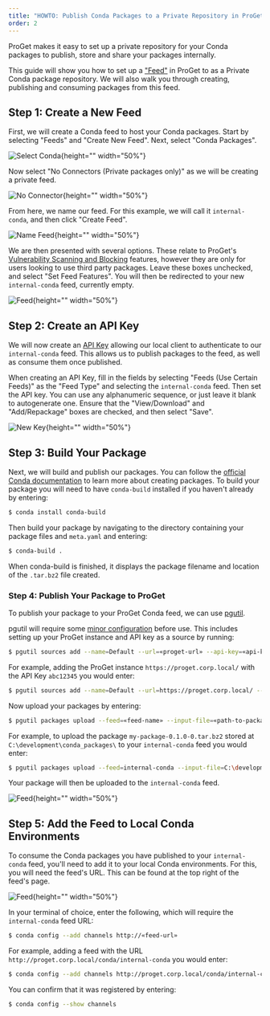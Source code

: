```yaml
---
title: "HOWTO: Publish Conda Packages to a Private Repository in ProGet"
order: 2
---
```


ProGet makes it easy to set up a private repository for your Conda packages to publish, store and share your packages internally.

This guide will show you how to set up a ["Feed"](/docs/proget/feeds/feed-overview) in ProGet to as a Private Conda package repository. We will also walk you through creating, publishing and consuming packages from this feed.

## Step 1: Create a New Feed

First, we will create a Conda feed to host your Conda packages. Start by selecting "Feeds" and "Create New Feed". Next, select "Conda Packages".

![Select Conda](/resources/docs/proget-conda-newfeed.png){height="" width="50%"}

Now select "No Connectors (Private packages only)" as we will be creating a private feed.

![No Connector](/resources/docs/proget-conda-newfeed-noconnector.png){height="" width="50%"}

From here, we name our feed. For this example, we will call it `internal-conda`, and then click "Create Feed".

![Name Feed](/resources/docs/proget-conda-newfeed-internal.png){height="" width="50%"}

We are then presented with several options. These relate to ProGet's [Vulnerability Scanning and Blocking](/docs/proget/sca/vulnerabilities) features, however they are only for users looking to use third party packages. Leave these boxes unchecked, and select "Set Feed Features". You will then be redirected to your new `internal-conda` feed, currently empty.

![Feed](/resources/docs/proget-conda-internal-emptyfeed.png){height="" width="50%"}

## Step 2: Create an API Key

We will now create an [API Key](/docs/proget/api/apikeys) allowing our local client to authenticate to our `internal-conda` feed. This allows us to publish packages to the feed, as well as consume them once published.

When creating an API Key, fill in the fields by selecting "Feeds (Use Certain Feeds)" as the "Feed Type" and selecting the `internal-conda` feed. Then set the API key. You can use any alphanumeric sequence, or just leave it blank to autogenerate one. Ensure that the "View/Download" and "Add/Repackage" boxes are checked, and then select "Save".

![New Key](/resources/docs/proget-conda-apikey-2.png){height="" width="50%"}

## Step 3: Build Your Package

Next, we will build and publish our packages. You can follow the [official Conda documentation](https://docs.conda.io/projects/conda-build/en/latest/user-guide/tutorials/build-pkgs.html) to learn more about creating packages. To build your package you will need to have `conda-build` installed if you haven't already by entering:

```bash
$ conda install conda-build
```

Then build your package by navigating to the directory containing your package files and `meta.yaml` and entering:

```bash
$ conda-build .
```
 
When conda-build is finished, it displays the package filename and location of the `.tar.bz2` file created.

### Step 4: Publish Your Package to ProGet

To publish your package to your ProGet Conda feed, we can use [pgutil](/docs/proget/api/pgutil).

pgutil will require some [minor configuration](/docs/proget/api/pgutil#sources) before use. This includes setting up your ProGet instance and API key as a source by running:

```bash
$ pgutil sources add --name=Default --url=«proget-url» --api-key=«api-key»
```

For example, adding the ProGet instance `https://proget.corp.local/` with the API Key `abc12345` you would enter:

```bash
$ pgutil sources add --name=Default --url=https://proget.corp.local/ --api-key=abc12345
```

Now upload your packages by entering:

```bash
$ pgutil packages upload --feed=«feed-name» --input-file=«path-to-package»
```

For example, to upload the package `my-package-0.1.0-0.tar.bz2` stored at `C:\development\conda_packages\` to your `internal-conda` feed you would enter:

```bash
$ pgutil packages upload --feed=internal-conda --input-file=C:\development\conda_packages\my-package-0.1.0-0.tar.bz2
```

Your package will then be uploaded to the `internal-conda` feed.

![Feed](/resources/docs/proget-conda-internal-package.png){height="" width="50%"}


## Step 5: Add the Feed to Local Conda Environments

To consume the Conda packages you have published to your `internal-conda` feed, you'll need to add it to your local Conda environments. For this, you will need the feed's URL. This can be found at the top right of the feed's page.

![Feed](/resources/docs/proget-conda-internal-url.png){height="" width="50%"}

In your terminal of choice, enter the following, which will require the `internal-conda` feed URL:

```bash
$ conda config --add channels http://«feed-url»
```

For example, adding a feed with the URL `http://proget.corp.local/conda/internal-conda` you would enter:

```bash
$ conda config --add channels http://proget.corp.local/conda/internal-conda
```

You can confirm that it was registered by entering:

```bash
$ conda config --show channels
```

